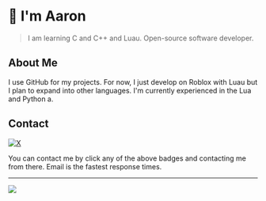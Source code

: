 # :wave: I'm Aaron

> I am learning C and C++ and Luau. Open-source software developer.

## About Me

I use GitHub for my projects. For now, I just develop on Roblox with Luau but I plan to expand into other languages. I'm currently experienced in the Lua and Python a.

## Contact

[![X](https://img.shields.io/badge/X-black?logo=x&logoColor=white&style=for-the-badge)](https://x.com/DevByEagle)

You can contact me by click any of the above badges and contacting me from there. Email is the fastest response times.

---

<a href="https://github.com/DevByEagle/DevByEagle">
<picture>
 <source
    srcset="https://github-readme-stats.vercel.app/api?username=DevByEagle&text_bold=false&custom_title=GitHub%20Stats&show_icons=true&disable_animations=true&theme=github_dark_dimmed"
   media="(prefers-color-scheme: dark)"
  />
  <source
    srcset="https://github-readme-stats.vercel.app/api?username=DevByEagle&text_bold=false&custom_title=GitHub%20Stats&show_icons=true&disable_animations=true&theme=default"
   media="(prefers-color-scheme: light), (prefers-color-scheme: no-preference)"
  />

   <img align="center" src="https://github-readme-stats.vercel.app/api?username=DevByEagle&text_bold=false&custom_title=GitHub%20Stats&show_icons=true&disable_animations=true" />
</picture>
</a>
